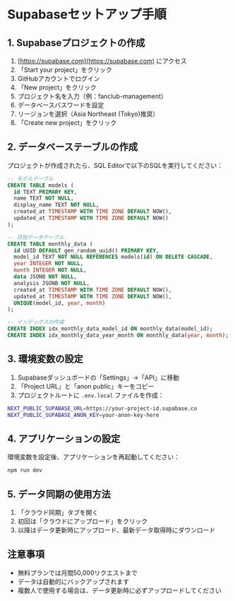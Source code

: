 # Supabaseセットアップ手順

## 1. Supabaseプロジェクトの作成

1. [https://supabase.com](https://supabase.com) にアクセス
2. 「Start your project」をクリック
3. GitHubアカウントでログイン
4. 「New project」をクリック
5. プロジェクト名を入力（例：fanclub-management）
6. データベースパスワードを設定
7. リージョンを選択（Asia Northeast (Tokyo)推奨）
8. 「Create new project」をクリック

## 2. データベーステーブルの作成

プロジェクトが作成されたら、SQL Editorで以下のSQLを実行してください：

```sql
-- モデルテーブル
CREATE TABLE models (
  id TEXT PRIMARY KEY,
  name TEXT NOT NULL,
  display_name TEXT NOT NULL,
  created_at TIMESTAMP WITH TIME ZONE DEFAULT NOW(),
  updated_at TIMESTAMP WITH TIME ZONE DEFAULT NOW()
);

-- 月別データテーブル
CREATE TABLE monthly_data (
  id UUID DEFAULT gen_random_uuid() PRIMARY KEY,
  model_id TEXT NOT NULL REFERENCES models(id) ON DELETE CASCADE,
  year INTEGER NOT NULL,
  month INTEGER NOT NULL,
  data JSONB NOT NULL,
  analysis JSONB NOT NULL,
  created_at TIMESTAMP WITH TIME ZONE DEFAULT NOW(),
  updated_at TIMESTAMP WITH TIME ZONE DEFAULT NOW(),
  UNIQUE(model_id, year, month)
);

-- インデックスの作成
CREATE INDEX idx_monthly_data_model_id ON monthly_data(model_id);
CREATE INDEX idx_monthly_data_year_month ON monthly_data(year, month);
```

## 3. 環境変数の設定

1. Supabaseダッシュボードの「Settings」→「API」に移動
2. 「Project URL」と「anon public」キーをコピー
3. プロジェクトルートに `.env.local` ファイルを作成：

```bash
NEXT_PUBLIC_SUPABASE_URL=https://your-project-id.supabase.co
NEXT_PUBLIC_SUPABASE_ANON_KEY=your-anon-key-here
```

## 4. アプリケーションの設定

環境変数を設定後、アプリケーションを再起動してください：

```bash
npm run dev
```

## 5. データ同期の使用方法

1. 「クラウド同期」タブを開く
2. 初回は「クラウドにアップロード」をクリック
3. 以降はデータ更新時にアップロード、最新データ取得時にダウンロード

## 注意事項

- 無料プランでは月間50,000リクエストまで
- データは自動的にバックアップされます
- 複数人で使用する場合は、データ更新時に必ずアップロードしてください
